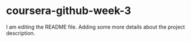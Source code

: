 # coursera-github-week-3

I am editing the README file.
Adding some more details about the project description.
